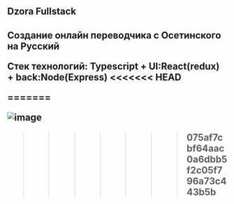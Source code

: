 <h2>Dzora Fullstack <h2>


Создание онлайн переводчика с Осетинского на Русский

Стек технологий:
Typescript + UI:React(redux) + back:Node(Express) 
<<<<<<< HEAD

=======
  
 ![image](https://prnt.sc/1xdkcm0)
>>>>>>> 075af7cbf64aac0a6dbb5f2c05f796a73c443b5b
